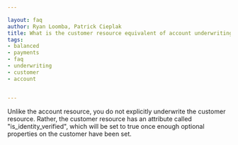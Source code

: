 ```yaml
---

layout: faq
author: Ryan Loomba, Patrick Cieplak
title: What is the customer resource equivalent of account underwriting?
tags:
- balanced
- payments
- faq
- underwriting
- customer
- account


---
```


Unlike the account resource, you do not explicitly underwrite the customer resource. Rather, the customer resource has an attribute called "is_identity_verified", which will be set to true once enough optional properties on the customer have been set.  
